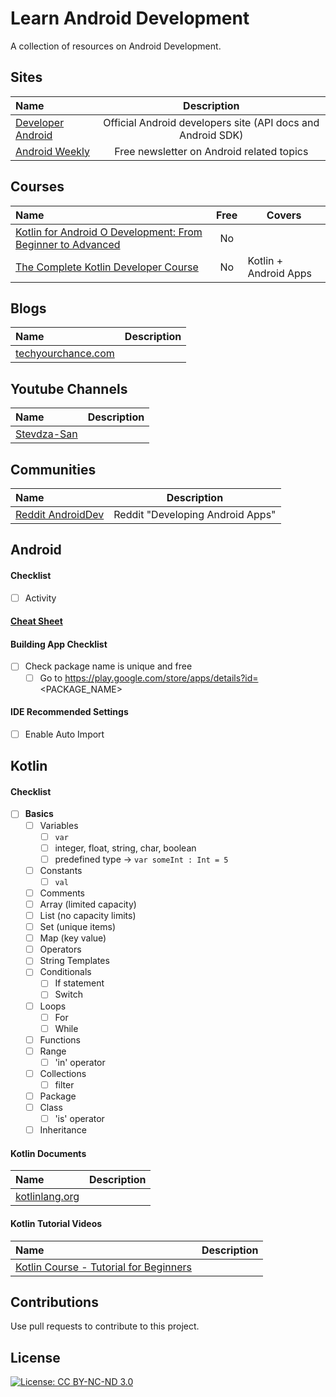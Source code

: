 # Learn Android Development

A collection of resources on Android Development.

## Sites

| Name                                                |                         Description                         |
| :-------------------------------------------------- | :---------------------------------------------------------: |
| [Developer Android](https://developer.android.com/) | Official Android developers site (API docs and Android SDK) |
| [Android Weekly](https://androidweekly.net/)        |          Free newsletter on Android related topics          |

## Courses

Name | Free | Covers                
:------|:------:|--------
[Kotlin for Android O Development: From Beginner to Advanced](https://www.udemy.com/course/kotlinandroid) |No|
[The Complete Kotlin Developer Course](https://www.udemy.com/course/the-complete-kotlin-developer-course/) |No|Kotlin + Android Apps

## Blogs

Name | Description
:------|:------:
[techyourchance.com](https://www.techyourchance.com) | 

## Youtube Channels

| Name                                                         | Description |
| :----------------------------------------------------------- | :---------: |
| [Stevdza-San](https://www.youtube.com/c/StevdzaSan/featured) |             |

## Communities

| Name                                                      |           Description            |
| :-------------------------------------------------------- | :------------------------------: |
| [Reddit AndroidDev](https://www.reddit.com/r/androiddev/) | Reddit "Developing Android Apps" |

## Android

#### Checklist

- [ ] Activity

#### [Cheat Sheet](android_cheatsheet.md)

#### Building App Checklist

- [ ] Check package name is unique and free
  - [ ] Go to https://play.google.com/store/apps/details?id=<PACKAGE_NAME>

#### IDE Recommended Settings

- [ ] Enable Auto Import

## Kotlin

#### Checklist

- [ ] **Basics**
  - [ ] Variables
    - [ ] `var`
    - [ ] integer, float, string, char, boolean
    - [ ] predefined type -> `var someInt : Int = 5`
  - [ ] Constants
    - [ ] `val`
  - [ ] Comments
  - [ ] Array (limited capacity)
  - [ ] List (no capacity limits)
  - [ ] Set (unique items)
  - [ ] Map (key value)
  - [ ] Operators
  - [ ] String Templates
  - [ ] Conditionals
    - [ ] If statement
    - [ ] Switch
  - [ ] Loops
    - [ ] For
    - [ ] While
  - [ ] Functions
  - [ ] Range
    - [ ] 'in' operator
  - [ ] Collections
    - [ ] filter
  - [ ] Package
  - [ ] Class
    - [ ] 'is' operator
  - [ ] Inheritance

#### Kotlin Documents

Name | Description 
:-------|:------
[kotlinlang.org](https://kotlinlang.org/docs/reference) | 

#### Kotlin Tutorial Videos

Name | Description 
:-------|:------
[Kotlin Course - Tutorial for Beginners](https://www.youtube.com/watch?v=F9UC9DY-vIU) | 

## Contributions

Use pull requests to contribute to this project.

## License

[![License: CC BY-NC-ND 3.0](https://img.shields.io/badge/License-CC%20BY--NC--ND%203.0-lightgrey.svg)](https://creativecommons.org/licenses/by-nc-nd/3.0/)
